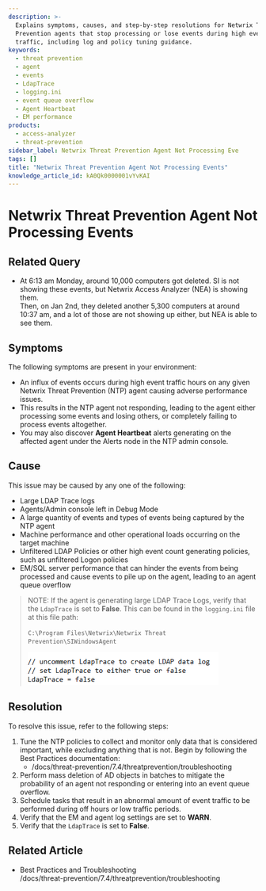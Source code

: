 ```yaml
---
description: >-
  Explains symptoms, causes, and step-by-step resolutions for Netwrix Threat
  Prevention agents that stop processing or lose events during high event
  traffic, including log and policy tuning guidance.
keywords:
  - threat prevention
  - agent
  - events
  - LdapTrace
  - logging.ini
  - event queue overflow
  - Agent Heartbeat
  - EM performance
products:
  - access-analyzer
  - threat-prevention
sidebar_label: Netwrix Threat Prevention Agent Not Processing Eve
tags: []
title: "Netwrix Threat Prevention Agent Not Processing Events"
knowledge_article_id: kA0Qk0000001vYvKAI
---
```


# Netwrix Threat Prevention Agent Not Processing Events

## Related Query

- At 6:13 am Monday, around 10,000 computers got deleted. SI is not showing these events, but Netwrix Access Analyzer (NEA) is showing them.  
  Then, on Jan 2nd, they deleted another 5,300 computers at around 10:37 am, and a lot of those are not showing up either, but NEA is able to see them.

## Symptoms

The following symptoms are present in your environment:

- An influx of events occurs during high event traffic hours on any given Netwrix Threat Prevention (NTP) agent causing adverse performance issues.
- This results in the NTP agent not responding, leading to the agent either processing some events and losing others, or completely failing to process events altogether.
- You may also discover **Agent Heartbeat** alerts generating on the affected agent under the Alerts node in the NTP admin console.

## Cause

This issue may be caused by any one of the following:

- Large LDAP Trace logs
- Agents/Admin console left in Debug Mode
- A large quantity of events and types of events being captured by the NTP agent
- Machine performance and other operational loads occurring on the target machine
- Unfiltered LDAP Policies or other high event count generating policies, such as unfiltered Logon policies
- EM/SQL server performance that can hinder the events from being processed and cause events to pile up on the agent, leading to an agent queue overflow

> NOTE: If the agent is generating large LDAP Trace Logs, verify that the `LdapTrace` is set to **False**. This can be found in the `logging.ini` file at this file path:
>
> `C:\Program Files\Netwrix\Netwrix Threat Prevention\SIWindowsAgent`
>
> ![Screenshot of logging ini file](images/ka0Qk000000Co13_0EMQk00000AJwk5.png)

## Resolution

To resolve this issue, refer to the following steps:

1. Tune the NTP policies to collect and monitor only data that is considered important, while excluding anything that is not. Begin by following the Best Practices documentation:
   - /docs/threat-prevention/7.4/threatprevention/troubleshooting
2. Perform mass deletion of AD objects in batches to mitigate the probability of an agent not responding or entering into an event queue overflow.
3. Schedule tasks that result in an abnormal amount of event traffic to be performed during off hours or low traffic periods.
4. Verify that the EM and agent log settings are set to **WARN**.
5. Verify that the `LdapTrace` is set to **False**.

## Related Article

- Best Practices and Troubleshooting  
  /docs/threat-prevention/7.4/threatprevention/troubleshooting
